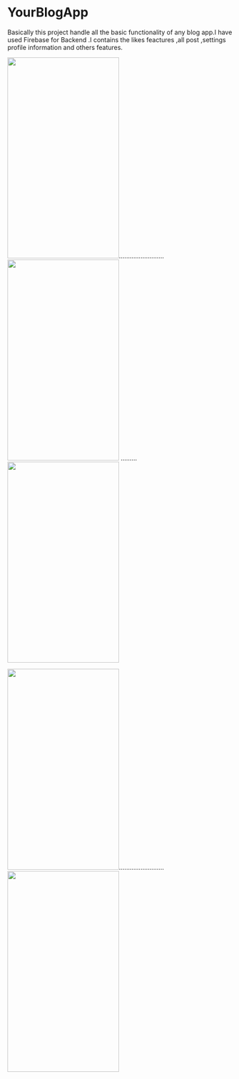 # YourBlogApp
Basically this project handle all the basic functionality of any blog app.I have used Firebase for Backend .I contains the likes feactures ,all post ,settings profile information and others features.


<img src="https://github.com/octivia/YourBlogApp/blob/master/Upload%20Image/Screenshot_20190206-010644.png" alt="" 
width="250" height="450" >.........................<img src="https://github.com/octivia/YourBlogApp/blob/master/Upload%20Image/Screenshot_20190206-011052.png" alt="" width="250" height="450" >
......... <img src="https://github.com/octivia/YourBlogApp/blob/master/Upload%20Image/Screenshot_20190206-010749.png"
alt="" width="250" height="450" >

<img src="https://github.com/octivia/YourBlogApp/blob/master/Upload%20Image/Screenshot_20190206-010820.png" alt="" 
width="250" height="450" >.........................<img src="https://github.com/octivia/YourBlogApp/blob/master/Upload%20Image/Screenshot_20190206-011203.png" alt="" width="250" height="450" >


